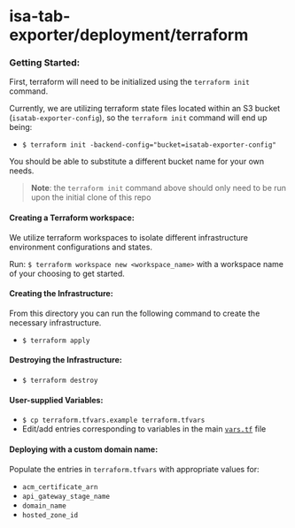 # isa-tab-exporter/deployment/terraform

### Getting Started:

First, terraform will need to be initialized using the `terraform init` command.

Currently, we are utilizing terraform state files located within an S3 bucket (`isatab-exporter-config`), so the `terraform init` command will end up being:

- `$ terraform init -backend-config="bucket=isatab-exporter-config"`

You should be able to substitute a different bucket name for your own needs.

> **Note**: the `terraform init` command above should only need to be run upon the initial clone of this repo

#### Creating a Terraform workspace:
We utilize terraform workspaces to isolate different infrastructure environment configurations and states.

Run: `$ terraform workspace new <workspace_name>` with a workspace name of your choosing to get started.

#### Creating the Infrastructure:
From this directory you can run the following command to create the necessary infrastructure.
- `$ terraform apply`

#### Destroying the Infrastructure:
- `$ terraform destroy`

#### User-supplied Variables:
- `$ cp terraform.tfvars.example terraform.tfvars`
- Edit/add entries corresponding to variables in the main [`vars.tf`](vars.tf) file

#### Deploying with a custom domain name:
Populate the entries in `terraform.tfvars` with appropriate values for:
- `acm_certificate_arn`
- `api_gateway_stage_name`
- `domain_name`
- `hosted_zone_id`